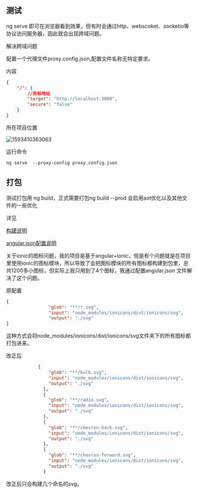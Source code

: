 ## 测试

ng serve 即可在浏览器看到效果，但有时会通过http、webscoket、socketio等协议访问服务器，因此就会出现跨域问题。

解决跨域问题

配置一个代理文件proxy.config.json,配置文件名称无特定要求。

内容

```json
{
    "/": {
        //目标地址
        "target": "http://localhost:3000",
        "secure": "false"
    }
}
```

所在项目位置

![1593410363063](https://github.com/liukai90/liukai90.github.io/blob/master/cordova-ionic-angular/img/1593410363063.png)

运行命令

```angular
ng serve  --proxy-config proxy.config.json
```



## 打包

测试打包用 ng build，正式需要打包ng build --prod 会启用aot优化以及其他文件的一些优化

详见

[构建说明](https://angular.cn/cli/build)

[angular.json配置说明]( https://angular.cn/guide/workspace-config )

关于ionic的图标问题，我的项目是基于angular+ionic，但是有个问题就是在项目里使用ionic的图标模块，所以导致了会把图标模块的所有图标都构建到包里，总共1200多小图标，但实际上我只用到了4个图标，我通过配置angular.json 文件解决了这个问题。

原配置

```json
{
                "glob": "**/*.svg",
                "input": "node_modules/ionicons/dist/ionicons/svg",
                "output": "./svg"
}
```

这种方式会将node_modules/ionicons/dist/ionicons/svg文件夹下的所有图标都打包进来。

改正后

```json
			{
                "glob": "**/bulb.svg",
                "input": "node_modules/ionicons/dist/ionicons/svg",
                "output": "./svg"
              },
              {
                "glob": "**/radio.svg",
                "input": "node_modules/ionicons/dist/ionicons/svg",
                "output": "./svg"
              },
              {
                "glob": "**/chevron-back.svg",
                "input": "node_modules/ionicons/dist/ionicons/svg",
                "output": "./svg"
              },
              {
                "glob": "**/chevron-forward.svg",
                "input": "node_modules/ionicons/dist/ionicons/svg",
                "output": "./svg"
              }
```

改正后只会构建几个命名的svg。

